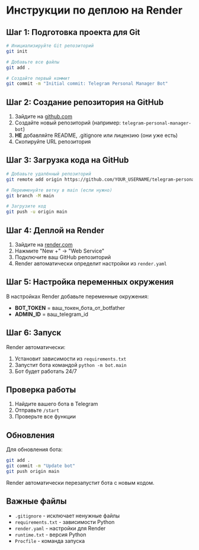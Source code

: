 # Инструкции по деплою на Render

## Шаг 1: Подготовка проекта для Git

```bash
# Инициализируйте Git репозиторий
git init

# Добавьте все файлы
git add .

# Создайте первый коммит
git commit -m "Initial commit: Telegram Personal Manager Bot"
```

## Шаг 2: Создание репозитория на GitHub

1. Зайдите на [github.com](https://github.com)
2. Создайте новый репозиторий (например: `telegram-personal-manager-bot`)
3. **НЕ** добавляйте README, .gitignore или лицензию (они уже есть)
4. Скопируйте URL репозитория

## Шаг 3: Загрузка кода на GitHub

```bash
# Добавьте удалённый репозиторий
git remote add origin https://github.com/YOUR_USERNAME/telegram-personal-manager-bot.git

# Переименуйте ветку в main (если нужно)
git branch -M main

# Загрузите код
git push -u origin main
```

## Шаг 4: Деплой на Render

1. Зайдите на [render.com](https://render.com)
2. Нажмите "New +" → "Web Service"
3. Подключите ваш GitHub репозиторий
4. Render автоматически определит настройки из `render.yaml`

## Шаг 5: Настройка переменных окружения

В настройках Render добавьте переменные окружения:

- **BOT_TOKEN** = ваш_токен_бота_от_botfather
- **ADMIN_ID** = ваш_telegram_id

## Шаг 6: Запуск

Render автоматически:
1. Установит зависимости из `requirements.txt`
2. Запустит бота командой `python -m bot.main`
3. Бот будет работать 24/7

## Проверка работы

1. Найдите вашего бота в Telegram
2. Отправьте `/start`
3. Проверьте все функции

## Обновления

Для обновления бота:
```bash
git add .
git commit -m "Update bot"
git push origin main
```

Render автоматически перезапустит бота с новым кодом.

## Важные файлы

- `.gitignore` - исключает ненужные файлы
- `requirements.txt` - зависимости Python
- `render.yaml` - настройки для Render
- `runtime.txt` - версия Python
- `Procfile` - команда запуска 